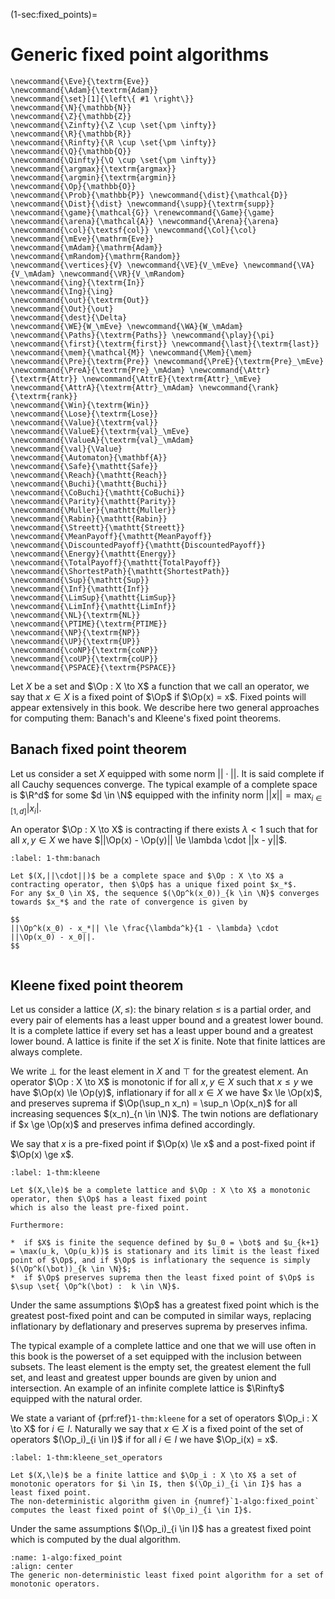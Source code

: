 (1-sec:fixed_points)=
# Generic fixed point algorithms

```{math}
\newcommand{\Eve}{\textrm{Eve}}
\newcommand{\Adam}{\textrm{Adam}}
\newcommand{\set}[1]{\left\{ #1 \right\}}
\newcommand{\N}{\mathbb{N}}
\newcommand{\Z}{\mathbb{Z}}
\newcommand{\Zinfty}{\Z \cup \set{\pm \infty}}
\newcommand{\R}{\mathbb{R}}
\newcommand{\Rinfty}{\R \cup \set{\pm \infty}}
\newcommand{\Q}{\mathbb{Q}}
\newcommand{\Qinfty}{\Q \cup \set{\pm \infty}}
\newcommand{\argmax}{\textrm{argmax}}
\newcommand{\argmin}{\textrm{argmin}}
\newcommand{\Op}{\mathbb{O}}
\newcommand{\Prob}{\mathbb{P}} \newcommand{\dist}{\mathcal{D}} \newcommand{\Dist}{\dist} \newcommand{\supp}{\textrm{supp}} 
\newcommand{\game}{\mathcal{G}} \renewcommand{\Game}{\game} \newcommand{\arena}{\mathcal{A}} \newcommand{\Arena}{\arena} 
\newcommand{\col}{\textsf{col}} \newcommand{\Col}{\col} 
\newcommand{\mEve}{\mathrm{Eve}}
\newcommand{\mAdam}{\mathrm{Adam}}
\newcommand{\mRandom}{\mathrm{Random}}
\newcommand{\vertices}{V} \newcommand{\VE}{V_\mEve} \newcommand{\VA}{V_\mAdam} \newcommand{\VR}{V_\mRandom} 
\newcommand{\ing}{\textrm{In}}
\newcommand{\Ing}{\ing}
\newcommand{\out}{\textrm{Out}}
\newcommand{\Out}{\out}
\newcommand{\dest}{\Delta} 
\newcommand{\WE}{W_\mEve} \newcommand{\WA}{W_\mAdam} 
\newcommand{\Paths}{\textrm{Paths}} \newcommand{\play}{\pi} \newcommand{\first}{\textrm{first}} \newcommand{\last}{\textrm{last}} 
\newcommand{\mem}{\mathcal{M}} \newcommand{\Mem}{\mem} 
\newcommand{\Pre}{\textrm{Pre}} \newcommand{\PreE}{\textrm{Pre}_\mEve} \newcommand{\PreA}{\textrm{Pre}_\mAdam} \newcommand{\Attr}{\textrm{Attr}} \newcommand{\AttrE}{\textrm{Attr}_\mEve} \newcommand{\AttrA}{\textrm{Attr}_\mAdam} \newcommand{\rank}{\textrm{rank}}
\newcommand{\Win}{\textrm{Win}} 
\newcommand{\Lose}{\textrm{Lose}} 
\newcommand{\Value}{\textrm{val}} 
\newcommand{\ValueE}{\textrm{val}_\mEve} 
\newcommand{\ValueA}{\textrm{val}_\mAdam}
\newcommand{\val}{\Value} 
\newcommand{\Automaton}{\mathbf{A}} 
\newcommand{\Safe}{\mathtt{Safe}}
\newcommand{\Reach}{\mathtt{Reach}} 
\newcommand{\Buchi}{\mathtt{Buchi}} 
\newcommand{\CoBuchi}{\mathtt{CoBuchi}} 
\newcommand{\Parity}{\mathtt{Parity}} 
\newcommand{\Muller}{\mathtt{Muller}} 
\newcommand{\Rabin}{\mathtt{Rabin}} 
\newcommand{\Streett}{\mathtt{Streett}} 
\newcommand{\MeanPayoff}{\mathtt{MeanPayoff}} 
\newcommand{\DiscountedPayoff}{\mathtt{DiscountedPayoff}}
\newcommand{\Energy}{\mathtt{Energy}}
\newcommand{\TotalPayoff}{\mathtt{TotalPayoff}}
\newcommand{\ShortestPath}{\mathtt{ShortestPath}}
\newcommand{\Sup}{\mathtt{Sup}}
\newcommand{\Inf}{\mathtt{Inf}}
\newcommand{\LimSup}{\mathtt{LimSup}}
\newcommand{\LimInf}{\mathtt{LimInf}}
\newcommand{\NL}{\textrm{NL}}
\newcommand{\PTIME}{\textrm{PTIME}}
\newcommand{\NP}{\textrm{NP}}
\newcommand{\UP}{\textrm{UP}}
\newcommand{\coNP}{\textrm{coNP}}
\newcommand{\coUP}{\textrm{coUP}}
\newcommand{\PSPACE}{\textrm{PSPACE}}
```
Let $X$ be a set and $\Op : X \to X$ a function that we call an operator, we say that $x \in X$ is a fixed point of $\Op$ if $\Op(x) = x$.
Fixed points will appear extensively in this book. 
We describe here two general approaches for computing them: Banach's and Kleene's fixed point theorems.

## Banach fixed point theorem
Let us consider a set $X$ equipped with some norm $||\cdot||$.
It is said complete if all Cauchy sequences converge.
The typical example of a complete space is $\R^d$ for some $d \in \N$ equipped with the infinity norm $||x|| = \max_{i \in [1,d]} |x_i|$.

An operator $\Op : X \to X$ is contracting if there exists $\lambda < 1$ such that for all $x,y \in X$ we have
$||\Op(x) - \Op(y)|| \le \lambda \cdot ||x - y||$.

```{prf:theorem} Banach fixed point theorem
:label: 1-thm:banach

Let $(X,||\cdot||)$ be a complete space and $\Op : X \to X$ a contracting operator, then $\Op$ has a unique fixed point $x_*$.
For any $x_0 \in X$, the sequence $(\Op^k(x_0))_{k \in \N}$ converges towards $x_*$ and the rate of convergence is given by

$$
||\Op^k(x_0) - x_*|| \le \frac{\lambda^k}{1 - \lambda} \cdot ||\Op(x_0) - x_0||.
$$


```



## Kleene fixed point theorem
Let us consider a lattice $(X,\le)$: the binary relation $\le$ is a partial order, and every pair of elements has a least upper bound and a greatest lower bound. It is a complete lattice if every set has a least upper bound and a greatest lower bound.
A lattice is finite if the set $X$ is finite.
Note that finite lattices are always complete.

We write $\bot$ for the least element in $X$ and $\top$ for the greatest element.
An operator $\Op : X \to X$ is monotonic if for all $x,y \in X$ such that $x \le y$ we have $\Op(x) \le \Op(y)$,
inflationary if for all $x \in X$ we have $x \le \Op(x)$,
and preserves suprema if $\Op(\sup_n x_n) = \sup_n \Op(x_n)$ for all increasing sequences $(x_n)_{n \in \N}$.
The twin notions are deflationary if $x \ge \Op(x)$ and preserves infima defined accordingly.

We say that $x$ is a pre-fixed point if $\Op(x) \le x$ and a post-fixed point if $\Op(x) \ge x$.

```{prf:theorem} Kleene fixed point theorem
:label: 1-thm:kleene

Let $(X,\le)$ be a complete lattice and $\Op : X \to X$ a monotonic operator, then $\Op$ has a least fixed point
which is also the least pre-fixed point.

Furthermore:

*  if $X$ is finite the sequence defined by $u_0 = \bot$ and $u_{k+1} = \max(u_k, \Op(u_k))$ is stationary and its limit is the least fixed point of $\Op$, and if $\Op$ is inflationary the sequence is simply $(\Op^k(\bot))_{k \in \N}$;
*  if $\Op$ preserves suprema then the least fixed point of $\Op$ is $\sup \set{ \Op^k(\bot) :  k \in \N}$.

```

Under the same assumptions $\Op$ has a greatest fixed point which is the greatest post-fixed point and can be computed in similar ways,
replacing inflationary by deflationary and preserves suprema by preserves infima.

The typical example of a complete lattice and one that we will use often in this book is the powerset of a set equipped with the inclusion between subsets. The least element is the empty set, the greatest element the full set, and least and greatest upper bounds are given by union and intersection.
An example of an infinite complete lattice is $\Rinfty$ equipped with the natural order.


We state a variant of  {prf:ref}`1-thm:kleene` for a set of operators $\Op_i : X \to X$ for $i \in I$.
Naturally we say that $x \in X$ is a fixed point of the set of operators $(\Op_i)_{i \in I}$ if for all $i \in I$ we have $\Op_i(x) = x$.

```{prf:theorem} Kleene fixed point theorem for a finite lattice and a set of operators
:label: 1-thm:kleene_set_operators

Let $(X,\le)$ be a finite lattice and $\Op_i : X \to X$ a set of monotonic operators for $i \in I$, then $(\Op_i)_{i \in I}$ has a least fixed point.
The non-deterministic algorithm given in {numref}`1-algo:fixed_point` computes the least fixed point of $(\Op_i)_{i \in I}$.

```

Under the same assumptions $(\Op_i)_{i \in I}$ has a greatest fixed point which is computed by the dual algorithm.

```{figure} ./../1-algo:fixed_point.png
:name: 1-algo:fixed_point
:align: center
The generic non-deterministic least fixed point algorithm for a set of monotonic operators.
```

